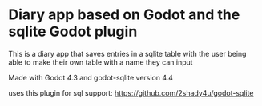 # Diary app based on Godot and the sqlite Godot plugin

This is a diary app that saves entries in a sqlite table with the user being able to make their own table with a name they can input

Made with Godot 4.3 and godot-sqlite version 4.4

uses this plugin for sql support: https://github.com/2shady4u/godot-sqlite
